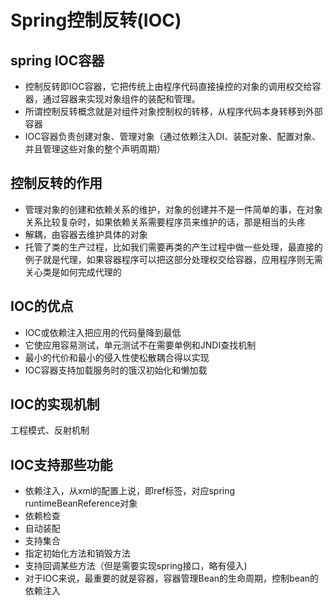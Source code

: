# Spring控制反转(IOC)
## spring IOC容器
- 控制反转即IOC容器，它把传统上由程序代码直接操控的对象的调用权交给容器，通过容器来实现对象组件的装配和管理。
- 所谓控制反转概念就是对组件对象控制权的转移，从程序代码本身转移到外部容器
- IOC容器负责创建对象、管理对象（通过依赖注入DI、装配对象、配置对象、并且管理这些对象的整个声明周期）
## 控制反转的作用
- 管理对象的创建和依赖关系的维护，对象的创建并不是一件简单的事，在对象关系比较复杂时，如果依赖关系需要程序员来维护的话，那是相当的头疼
- 解耦，由容器去维护具体的对象
- 托管了类的生产过程，比如我们需要再类的产生过程中做一些处理，最直接的例子就是代理，如果容器程序可以把这部分处理权交给容器，应用程序则无需关心类是如何完成代理的
## IOC的优点
- IOC或依赖注入把应用的代码量降到最低
- 它使应用容易测试，单元测试不在需要单例和JNDI查找机制
- 最小的代价和最小的侵入性使松散耦合得以实现
- IOC容器支持加载服务时的饿汉初始化和懒加载
## IOC的实现机制
工程模式、反射机制
## IOC支持那些功能
- 依赖注入，从xml的配置上说，即ref标签，对应spring runtimeBeanReference对象
- 依赖检查
- 自动装配
- 支持集合
- 指定初始化方法和销毁方法
- 支持回调某些方法（但是需要实现spring接口，略有侵入)
- 对于IOC来说，最重要的就是容器，容器管理Bean的生命周期，控制bean的依赖注入